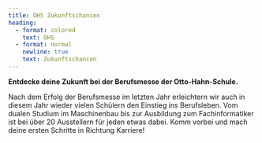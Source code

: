 ```yaml
---
title: OHS Zukunftschancen
heading:
  - format: colored
    text: OHS
  - format: normal
    newline: true
    text: Zukunftschancen
---
```


**Entdecke deine Zukunft bei der Berufsmesse der Otto-Hahn-Schule.**

Nach dem Erfolg der Berufsmesse im letzten Jahr erleichtern wir auch in diesem Jahr wieder vielen Schülern den Einstieg ins Berufsleben.
Vom dualen Studium im Maschinenbau bis zur Ausbildung zum Fachinformatiker ist bei über 20 Ausstellern für jeden etwas dabei.
Komm vorbei und mach deine ersten Schritte in Richtung Karriere!
